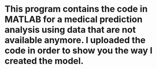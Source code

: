 # This program contains the code in MATLAB for a medical prediction analysis using data that are not available anymore. I uploaded the code in order to show you the way I created the model.
